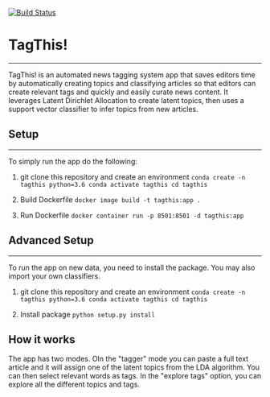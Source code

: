 [![Build Status](https://travis-ci.com/yeouchiou/TagThis.svg?branch=main)](https://travis-ci.com/yeouchiou/TagThis)
# TagThis!
---
TagThis! is an automated news tagging system app that saves editors time by automatically creating topics and classifying articles so that editors can create relevant tags and quickly and easily curate news content. It leverages Latent Dirichlet Allocation to create latent topics, then uses a support vector classifier to infer topics from new articles. 

## Setup
---
To simply run the app do the following:

1. git clone this repository and create an environment 
`
conda create -n tagthis python=3.6
conda activate tagthis
cd tagthis
`

2. Build Dockerfile
`
docker image build -t tagthis:app .
`

3. Run Dockerfile
`
docker container run -p 8501:8501 -d tagthis:app
`
## Advanced Setup
---
To run the app on new data, you need to install the package. You may also import your own classifiers.
1. git clone this repository and create an environment 
`
conda create -n tagthis python=3.6
conda activate tagthis
cd tagthis
`

2. Install package
`
python setup.py install
`

## How it works

The app has two modes. OIn the "tagger" mode you can paste a full text article and it will assign one of the latent topics from the LDA algorithm. You can then select relevant words as tags. In the "explore tags" option, you can explore all the different topics and tags. 


